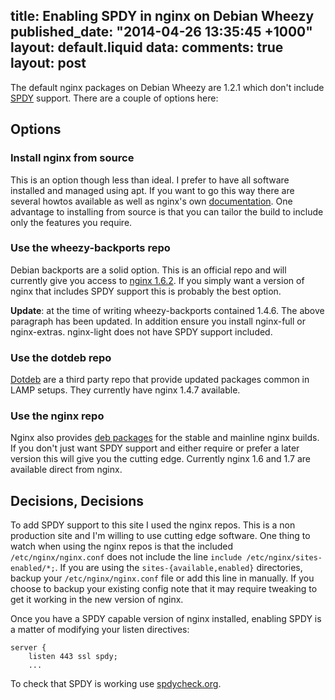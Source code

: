 title: Enabling SPDY in nginx on Debian Wheezy
published_date: "2014-04-26 13:35:45 +1000"
layout: default.liquid
data:
  comments: true
  layout: post
---
The default nginx packages on Debian Wheezy are 1.2.1 which don't include
[SPDY][5] support. There are a couple of options here:

## Options

### Install nginx from source

This is an option though less than ideal. I prefer to have all software
installed and managed using apt. If you want to go this way there are several
howtos available as well as nginx's own [documentation][0]. One advantage to
installing from source is that you can tailor the build to include only the
features you require.

### Use the wheezy-backports repo

Debian backports are a solid option. This is an official repo and will currently
give you access to [nginx 1.6.2][2]. If you simply want a version of nginx that
includes SPDY support this is probably the best option.

__Update__: at the time of writing wheezy-backports contained 1.4.6. The above
paragraph has been updated. In addition ensure you install nginx-full or
nginx-extras. nginx-light does not have SPDY support included.

### Use the dotdeb repo

[Dotdeb][3] are a third party repo that provide updated packages common in LAMP
setups. They currently have nginx 1.4.7 available.

### Use the nginx repo

Nginx also provides [deb packages][4] for the stable and mainline nginx builds. If
you don't just want SPDY support and either require or prefer a later version
this will give you the cutting edge. Currently nginx 1.6 and 1.7 are available
direct from nginx.

## Decisions, Decisions

To add SPDY support to this site I used the nginx repos. This is a non
production site and I'm willing to use cutting edge software. One thing to watch
when using the nginx repos is that the included `/etc/nginx/nginx.conf` does not
include the line `include /etc/nginx/sites-enabled/*;`. If you are using the
`sites-{available,enabled}` directories, backup your `/etc/nginx/nginx.conf` file
or add this line in manually. If you choose to backup your existing config note
that it may require tweaking to get it working in the new version of nginx.

Once you have a SPDY capable version of nginx installed, enabling SPDY is a
matter of modifying your listen directives:

    server {
        listen 443 ssl spdy;
        ...

To check that SPDY is working use [spdycheck.org][6].


[0]: http://nginx.org/en/docs/configure.html
[1]: https://wiki.debian.org/Backports
[2]: https://packages.debian.org/wheezy-backports/httpd/nginx-full
[3]: http://www.dotdeb.org/category/nginx/
[4]: http://nginx.org/en/linux_packages.html
[5]: http://en.wikipedia.org/wiki/SPDY
[6]: http://spdycheck.org/#blog.sambodata.com
